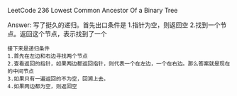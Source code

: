 LeetCode 236 Lowest Common Ancestor Of a Binary Tree

Answer:
    写了挺久的递归。首先出口条件是
    1.指针为空，则返回空
    2.找到一个节点。返回这个节点，表示找到了一个

    接下来是递归条件
    1.首先在左边和右边寻找两个节点
    2.查看返回的指针，如果两边都返回指针，则代表一个在左边，一个在右边。那么答案就是现在的中间节点
    3.如果只有一遍返回的不为空，回溯上去。
    4.如果两边都为空，则返回空
    
